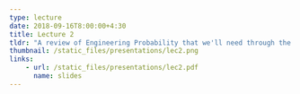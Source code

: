 ```yaml
---
type: lecture
date: 2018-09-16T8:00:00+4:30
title: Lecture 2
tldr: "A review of Engineering Probability that we'll need through the course"
thumbnail: /static_files/presentations/lec2.png
links: 
    - url: /static_files/presentations/lec2.pdf
      name: slides
---
```

